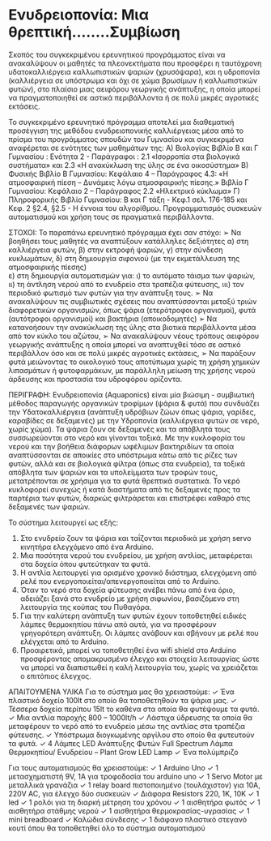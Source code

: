 # Ενυδρειοπονία:  Μια θρεπτική……..Συμβίωση
 Σκοπός του συγκεκριμένου ερευνητικού προγράμματος είναι να ανακαλύψουν οι μαθητές τα πλεονεκτήματα  που προσφέρει η ταυτόχρονη  υδατοκαλλιέργεια καλλωπιστικών ψαριών (χρυσόψαρα), και η υδροπονία (καλλιέργεια σε υπόστρωμα και όχι σε χώμα βρωσίμων ή καλλωπιστικών φυτών), στο πλαίσιο μιας  αειφόρου γεωργικής  ανάπτυξης, η οποία μπορεί να πραγματοποιηθεί σε αστικά περιβάλλοντα ή σε πολύ μικρές αγροτικές εκτάσεις. 

Το συγκεκριμένο ερευνητικό πρόγραμμα αποτελεί μια διαθεματική προσέγγιση της μεθόδου ενυδρειοπονικής καλλιέργειας μέσα από το πρίσμα του προγράμματος σπουδών του Γυμνασίου  και συγκεκριμένα αναφέρεται σε ενότητες των μαθημάτων της:
Α) Βιολογίας
Βιβλίο Β και Γ Γυμνασίου : Ενότητα 2  - Παράγραφοι : 2.1 «Ισορροπία στα βιολογικά συστήματα» και 2.3 «Η ανακύκλωση της ύλης σε ένα οικοσύστημα» 
Β) Φυσικής
 Βιβλίο Β Γυμνασίου:  Κεφάλαιο 4 – Παράγραφος 4.3: «Η ατμοσφαιρική πίεση – Δυνάμεις λόγω  ατμοσφαιρικής πίεσης.» 
Βιβλίο Γ Γυμνασίου: Κεφάλαιο 2 – Παράγραφος 2.2 «Ηλεκτρικό κύκλωμα» 
Γ) Πληροφορικής 
Βιβλίο Γυμνασίου: Β και Γ τάξη - Κεφ.1 σελ. 176-185 και Κεφ. 2 §2.4, §2.5 - Η έννοια του αλγορίθμου. Προγραμματισμός συσκευών αυτοματισμού και χρήση τους σε πραγματικά περιβάλλοντα. 


ΣΤΟΧΟΙ: 
Το παραπάνω ερευνητικό πρόγραμμα έχει σαν στόχο:
➢	Να βοηθήσει τους μαθητές να αναπτύξουν  κατάλληλες δεξιότητες 
α) στη καλλιέργεια φυτών, 
β) στην εκτροφή ψαριών, 
γ) στην σύνδεση κυκλωμάτων, 
δ) στη δημιουργία σιφονιού (με την εκμετάλλευση της ατμοσφαιρικής πίεσης)  
ε) στη δημιουργία αυτοματισμών για: 
ι)  το αυτόματο τάισμα των ψαριών, 
ιι) τη άντληση νερού από το ενυδρείο στα τραπέζια φύτευσης, 
ιιι) τον περιοδικό φωτισμό των φυτών για την ανάπτυξη τους. 
➢	Να ανακαλύψουν τις συμβιωτικές σχέσεις που αναπτύσσονται μεταξύ τριών διαφορετικών οργανισμών, όπως ψάρια (ετερότροφοι οργανισμοί), φυτά (αυτότροφοι οργανισμοί) και βακτήρια (αποικοδομητές) 
➢	Να κατανοήσουν την ανακύκλωση της ύλης στα βιοτικά περιβάλλοντα μέσα από τον κύκλο του αζώτου,
➢	Να ανακαλύψουν νέους τρόπους αειφόρου γεωργικής ανάπτυξης η οποία μπορεί να αναπτυχθεί τόσο σε αστικό περιβάλλον όσο και σε πολύ μικρές αγροτικές εκτάσεις, 
➢	Να παράξουν φυτά μειώνοντας το οικολογικό τους αποτύπωμα χωρίς τη χρήση χημικών λιπασμάτων ή φυτοφαρμάκων, με παράλληλη μείωση της χρήσης νερού άρδευσης και προστασία του υδροφόρου ορίζοντα. 


ΠΕΡΙΓΡΑΦΗ:
Ενυδρειοπονία (Aquaponics) είναι μία βιώσιμη - συμβιωτική μέθοδος παραγωγής οργανικών τροφίμων (ψάρια & φυτά) που συνδυάζει την Υδατοκαλλιέργεια (ανάπτυξη υδρόβιων ζώων όπως ψάρια, γαρίδες, καραβίδες σε δεξαμενές) με την Υδροπονία (καλλιέργεια φυτών σε νερό, χωρίς χώμα). 
Τα ψάρια ζουν σε δεξαμενές και τα απόβλητά τους συσσωρεύονται στο νερό και γίνονται τοξικά. Με την κυκλοφορία του νερού και την βοήθεια διάφορων ωφέλιμων βακτηριδίων τα οποία αναπτύσσονται σε αποικίες στο υπόστρωμα κάτω από τις ρίζες των φυτών, αλλά και σε βιολογικά φίλτρα (όπως στα ενυδρεία), τα τοξικά απόβλητα των ψαριών και τα υπολείμματα των τροφών τους, μετατρέπονται σε χρήσιμα για τα φυτά θρεπτικά συστατικά. 
Το νερό κυκλοφορεί συνεχώς ή κατά διαστήματα από τις δεξαμενές προς τα παρτέρια των φυτών, διαρκώς φιλτράρεται και επιστρέφει καθαρό στις δεξαμενές των ψαριών.

Το σύστημα λειτουργεί ως εξής: 
1.	Στο ενυδρείο ζουν τα ψάρια και ταΐζονται περιοδικά με χρήση servo κινητήρα ελεγχόμενο από ένα Arduino.
2.	Μια ποσότητα νερού του ενυδρείου, με χρήση αντλίας, μεταφέρεται στα δοχεία όπου φυτεύτηκαν τα φυτά.
3.	Η αντλία λειτουργεί για ορισμένο χρονικό διάστημα, ελεγχόμενη από ρελέ που ενεργοποιείται/απενεργοποιείται από το Arduino.
4.	Όταν το νερό στα δοχεία φύτευσης ανέβει πάνω από ένα όριο, αδειάζει ξανά στο ενυδρείο με χρήση σιφωνίου, βασιζόμενο στη λειτουργία της κούπας του Πυθαγόρα.
5.	Για την καλύτερη ανάπτυξη των φυτών έχουν τοποθετηθεί ειδικές λάμπες θερμοκηπίου πάνω από αυτά, για να προσφέρουν γρηγορότερη ανάπτυξη. Οι λάμπες ανάβουν και σβήνουν με ρελέ που ελέγχεται από το Arduino.
6.	Προαιρετικά, μπορεί να τοποθετηθεί ένα wifi shield στο Arduino προσφέροντας απομακρυσμένο έλεγχο και στοιχεία λειτουργίας ώστε να μπορεί να διαπιστωθεί η καλή λειτουργία του, χωρίς να χρειάζεται ο επιτόπιος έλεγχος.


ΑΠΑΙΤΟΥΜΕΝΑ ΥΛΙΚΑ
Για το σύστημα μας θα χρειαστούμε:
✓	Ένα πλαστικό δοχείο 100lt στο οποίο θα τοποθετηθούν τα ψάρια μας.
✓	Τέσσερα δοχεία περίπου 15lt το καθένα στα οποία θα φυτέψουμε τα φυτά.
✓	Μια αντλία παροχής 800 – 1000lt/h
✓	Λάστιχα ύδρευσης  τα οποία θα μεταφέρουν το νερό από το ενυδρείο μέσω της αντλίας στα τραπέζια φύτευσης.
✓	Υπόστρωμα διογκωμένης αργίλου στο οποίο θα φυτευτούν τα φυτά.
✓	4 Λάμπες  LED Ανάπτυξης Φυτών Full Spectrum Λάμπα Θερμοκηπίου/ Ενυδρείου – Plant Grow LED Lamp
✓	Ένα πολύμπριζο

Για τους αυτοματισμούς θα χρειαστούμε:
✓ 1 Arduino Uno
✓ 1 μετασχηματιστή 9V, 1A για τροφοδοσία του arduino uno
✓ 1 Servo Motor με μεταλλικά γρανάζια
✓ 1 relay board πιστοποιημένο (τουλάχιστον) για 10A, 220V AC, για έλεγχο δύο συσκευών
✓ Διάφορα Resistors 220,  1K, 10K 
✓ 1 led 
✓ 1 ρολόι για τη διαρκή μέτρηση του χρόνου
✓ 1 αισθητήρα φωτός
✓ 1 αισθητήρα στάθμης νερού
✓ 1 αισθητήρα θερμοκρασίας-υγρασίας
✓ 1 mini breadboard
✓ Καλώδια σύνδεσης
✓ 1 διάφανο πλαστικό στεγανό κουτί όπου θα τοποθετηθεί όλο το σύστημα αυτοματισμού

